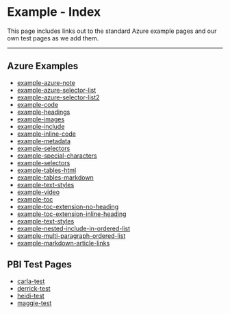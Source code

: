 <properties 
        pageTitle="Example Page Index" 
        description="Provides links to example pages." 
        services="powerbi" 
        documentationCenter="" 
        authors="mgblythe" />

# Example - Index #

This page includes links out to the standard Azure example pages and our own test pages as we add them.  

---

## Azure Examples ##

- [example-azure-note](articles\example-azure-note.md)
- [example-azure-selector-list](example-azure-selector-list.md)
- [example-azure-selector-list2](example-azure-selector-list2.md)
- [example-code](example-code.md)
- [example-headings](example-headings.md)
- [example-images](example-images.md)
- [example-include](example-include.md)
- [example-inline-code](example-inline-code.md)
- [example-metadata](example-metadata.md)
- [example-selectors](example-selectors.md)
- [example-special-characters](example-special-characters.md)
- [example-selectors](example-selectors.md)
- [example-tables-html ](example-tables-html.md)
- [example-tables-markdown](example-tables-markdown.md)
- [example-text-styles](example-text-styles.md)
- [example-video](example-video.md)
- [example-toc](example-toc.md)
- [example-toc-extension-no-heading](example-toc-extension-no-heading.md)
- [example-toc-extension-inline-heading](example-toc-extension-inline-heading.md)
- [example-text-styles](example-text-styles.md)
- [example-nested-include-in-ordered-list](example-nested-include-in-ordered-list.md)
- [example-multi-paragraph-ordered-list](example-multi-paragraph-ordered-list.md)
- [example-markdown-article-links](example-markdown-article-links.md)


## PBI Test Pages ##

- [carla-test](carla-test.md)
- [derrick-test](derrick-test.md)
- [heidi-test](heidi-test.md)
- [maggie-test](maggie-test.md)
